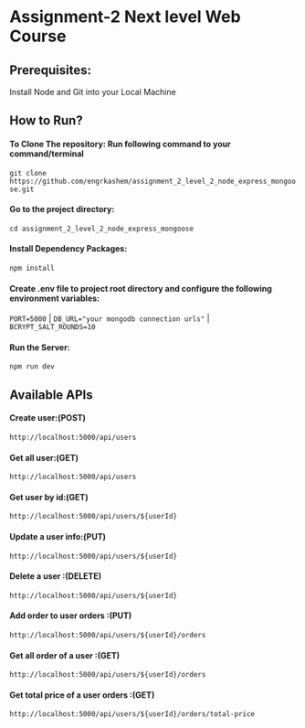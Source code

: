 <h1>Assignment-2 Next level Web Course</h1>

<h2>Prerequisites:</h2>
<p>Install Node and Git into your Local Machine</p>

<h2>How to Run?</h2>
<h4>To Clone The repository: Run following command to your command/terminal</h4>
<code>git clone https://github.com/engrkashem/assignment_2_level_2_node_express_mongoose.git</code>

<h4>Go to the project directory:</h4>
<code>cd assignment_2_level_2_node_express_mongoose</code>

<h4>Install Dependency Packages:</h4>
<code>npm install</code>

<h4>Create .env file to project root directory and configure the following environment variables:</h4>
<code>PORT=5000</code>  |  
<code>DB_URL="your mongodb connection urls"</code>  |  
<code>BCRYPT_SALT_ROUNDS=10</code>

<h4>Run the Server:</h4>
<code>npm run dev</code>

<h2>Available APIs</h2>

<h4>Create user:(POST)</h4>
<code>http://localhost:5000/api/users</code>
<h4>Get all user:(GET)</h4>
<code>http://localhost:5000/api/users</code>
<h4>Get user by id:(GET)</h4>
<code>http://localhost:5000/api/users/${userId}</code>
<h4>Update a user info:(PUT)</h4>
<code>http://localhost:5000/api/users/${userId}</code>
<h4>Delete a user :(DELETE)</h4>
<code>http://localhost:5000/api/users/${userId}</code>
<h4>Add order to user orders :(PUT)</h4>
<code>http://localhost:5000/api/users/${userId}/orders</code>
<h4>Get all order of a user :(GET)</h4>
<code>http://localhost:5000/api/users/${userId}/orders</code>
<h4>Get total price of a user orders :(GET)</h4>
<code>http://localhost:5000/api/users/${userId}/orders/total-price</code>
